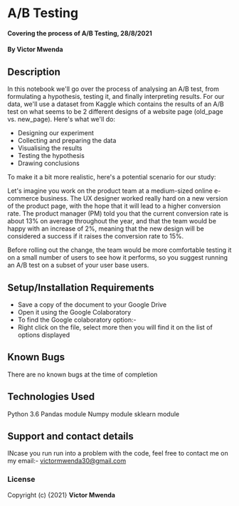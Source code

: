 # A/B Testing
#### Covering the process of A/B Testing, 28/8/2021
#### By **Victor Mwenda**
## Description
In this notebook we'll go over the process of analysing an A/B test, from formulating a hypothesis, testing it, and finally interpreting results. For our data, we'll use a dataset from Kaggle which contains the results of an A/B test on what seems to be 2 different designs of a website page (old_page vs. new_page). Here's what we'll do:
* Designing our experiment
* Collecting and preparing the data
* Visualising the results
* Testing the hypothesis
* Drawing conclusions

To make it a bit more realistic, here's a potential scenario for our study:

Let's imagine you work on the product team at a medium-sized online e-commerce business. The UX designer worked really hard on a new version of the product page, with the hope that it will lead to a higher conversion rate. The product manager (PM) told you that the current conversion rate is about 13% on average throughout the year, and that the team would be happy with an increase of 2%, meaning that the new design will be considered a success if it raises the conversion rate to 15%.

Before rolling out the change, the team would be more comfortable testing it on a small number of users to see how it performs, so you suggest running an A/B test on a subset of your user base users. 
## Setup/Installation Requirements
* Save a copy of the document to your Google Drive
* Open it using the Google Colaboratory
* To find the Google colaboratory option:-
* Right click on the file, select more then you will find it on the list of options displayed

## Known Bugs
There are no known bugs at the time of completion
## Technologies Used
Python 3.6
Pandas module
Numpy module
sklearn module

## Support and contact details
INcase you run run into a problem  with the code, feel free to contact me on my email:- victormwenda30@gmail.com
### License
Copyright (c) {2021} **Victor Mwenda**
